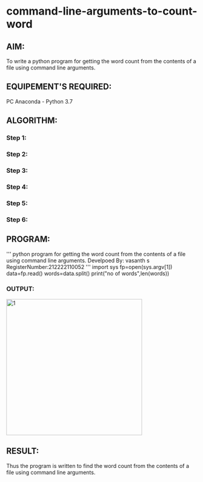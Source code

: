 # command-line-arguments-to-count-word
## AIM:
To write a python program for getting the word count from the contents of a file using command line arguments.
## EQUIPEMENT'S REQUIRED: 
PC
Anaconda - Python 3.7
## ALGORITHM: 
### Step 1:

### Step 2: 
 
### Step 3: 

### Step 4:  

### Step 5: 

### Step 6: 

## PROGRAM:
'''
python program for getting the word count from the contents of a file using command line arguments.
Develpoed By: vasanth s
RegisterNumber:212222110052
'''
import sys
fp=open(sys.argv[1])
data=fp.read()
words=data.split()
print("no of words",len(words))

### OUTPUT:
<img width="358" alt="1" src="https://github.com/vasanth0908/command-line-arguments-to-count-word/assets/122000018/953cdc73-dd79-4fca-a6dc-a6e5b7a378d4">




## RESULT:
Thus the program is written to find the word count from the contents of a file using command line arguments.
